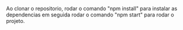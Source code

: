 Ao clonar o repositorio, rodar o comando "npm install" para instalar as dependencias em seguida rodar o comando "npm start" para rodar o projeto.
